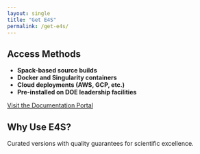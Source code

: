 ```yaml
---
layout: single
title: "Get E4S"
permalink: /get-e4s/
---
```


## Access Methods
- **Spack-based source builds**
- **Docker and Singularity containers**
- **Cloud deployments (AWS, GCP, etc.)**
- **Pre-installed on DOE leadership facilities**

[Visit the Documentation Portal](https://docs.e4s.io)

## Why Use E4S?
Curated versions with quality guarantees for scientific excellence.
